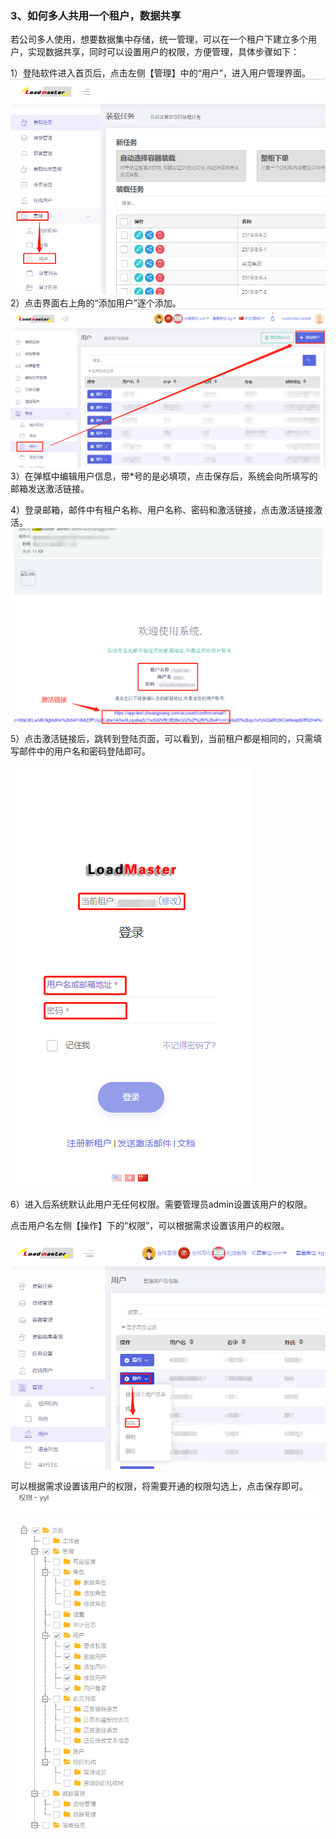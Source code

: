 ### 3、**如何多人共用一个租户，数据共享**

若公司多人使用，想要数据集中存储，统一管理，可以在一个租户下建立多个用户，实现数据共享，同时可以设置用户的权限，方便管理，具体步骤如下：

1）登陆软件进入首页后，点击左侧【管理】中的“用户”，进入用户管理界面。![](/assets/12A.png)2）点击界面右上角的“添加用户”逐个添加。![](/assets/13A.png)3）在弹框中编辑用户信息，带\*号的是必填项，点击保存后，系统会向所填写的邮箱发送激活链接。

4）登录邮箱，邮件中有租户名称、用户名称、密码和激活链接，点击激活链接激活。![](/assets/14A.png)5）点击激活链接后，跳转到登陆页面，可以看到，当前租户都是相同的，只需填写邮件中的用户名和密码登陆即可。

![](/assets/15A.png)

6）进入后系统默认此用户无任何权限。需要管理员admin设置该用户的权限。

点击用户名左侧【操作】下的“权限”，可以根据需求设置该用户的权限。

![](/assets/15B.png)

可以根据需求设置该用户的权限，将需要开通的权限勾选上，点击保存即可。![](/assets/QQ截图20181127162447.png)

